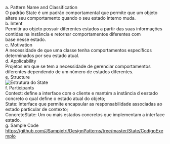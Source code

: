 a. Pattern Name and Classification<br/>
O padrão State é um padrão comportamental que permite que um objeto altere seu comportamento quando o seu estado interno muda.<br/>
b. Intent<br/>
Permitir ao objeto possuir diferentes estados a partir das suas informações contidas na instância e retornar comportamentos diferentes com<br/> base nesse estado.<br/>
c. Motivation<br/>
A necessidade de que uma classe tenha comportamentos específicos determinados por seu estado atual.<br/>
d. Applicability<br/>
Projetos em que se tem a necessidade de gerenciar comportamentos diferentes dependendo de um número de estados diferentes.<br/>
e. Structure<br/>
![Estrutura do State](https://github.com/JSampietri/DesignPatterns/tree/master/State/estrutura.png)<br/>
f. Participants<br/>
Context: define a interface com o cliente e mantém a instância d eestado concreto o qual define o estado atual do objeto;<br/>
State: Interface que permite encapsular as responsabilidade associadas ao estado particular de contexto;<br/>
ConcreteState: Um ou mais estados concretos que implementam a interface estado.<br/>
g. Sample Code<br/>
https://github.com/JSampietri/DesignPatterns/tree/master/State/CodigoExemplo<br/>
